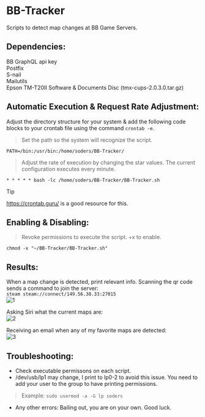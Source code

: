 # BB-Tracker
Scripts to detect map changes at BB Game Servers.

## Dependencies:
BB GraphQL api key\
Postfix\
S-nail\
Mailutils\
Epson TM-T20II Software & Documents Disc (tmx-cups-2.0.3.0.tar.gz)

## Automatic Execution & Request Rate Adjustment:
Adjust the directory structure for your system & add the following code blocks to your crontab file using the command ```crontab -e```.

> Set the path so the system will recognize the script.
> 
```PATH=/bin:/usr/bin:/home/soders/BB-Tracker/```

> Adjust the rate of execution by changing the star values. The current configuration executes every minute.

```* * * * * bash -lc /home/soders/BB-Tracker/BB-Tracker.sh```

> [!TIP]
> https://crontab.guru/ is a good resource for this.

## Enabling & Disabling:
> Revoke permissions to execute the script. +x to enable.

```chmod -x "~/BB-Tracker/BB-Tracker.sh"```

## Results:
When a map change is detected, print relevant info. Scanning the qr code sends a command to join the server:\
```steam steam://connect/149.56.38.33:27015```\
![1](https://github.com/Sod-ers/BB-Tracker/blob/main/Examples/1.jpg)

Asking Siri what the current maps are:\
![2](https://github.com/Sod-ers/BB-Tracker/blob/main/Examples/2.jpg)

Receiving an email when any of my favorite maps are detected:\
![3](https://github.com/Sod-ers/BB-Tracker/blob/main/Examples/3.jpg)

## Troubleshooting:
- Check executable permissons on each script.
- /dev/usb/lp1 may change, I print to lp0-2 to avoid this issue. You need to add your user to the group to have printing permissions.
> Example: ```sudo usermod -a -G lp soders```
- Any other errors: Bailing out, you are on your own. Good luck.

